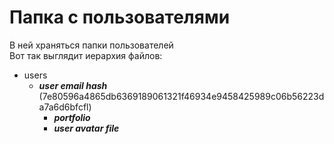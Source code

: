 # Папка с пользователями
В ней храняться папки пользователей <br>
Вот так выглядит иерархия файлов: 
- users
    - ___user email hash___ (7e80596a4865db6369189061321f46934e9458425989c06b56223da7a6d6bfcfl)
        - ___portfolio___
        - ___user avatar file___
